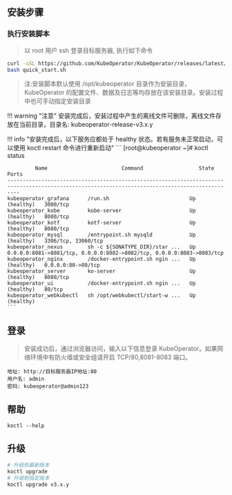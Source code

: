     
## 安装步骤

### 执行安装脚本
> 以 root 用户 ssh 登录目标服务器, 执行如下命令

```sh
curl -sSL https://github.com/KubeOperator/KubeOperator/releases/latest/download/quick_start.sh -o quick_start.sh
bash quick_start.sh
```

> 注:安装脚本默认使用 /opt/kubeoperator 目录作为安装目录，KubeOperator 的配置文件、数据及日志等均存放在该安装目录。安装过程中也可手动指定安装目录


!!! warning "注意"
    安装完成后，安装过程中产生的离线文件可删除，离线文件存放在当前目录，目录名: kubeoperator-release-v3.x.y

!!! info "安装完成后，以下服务应都处于 healthy 状态。若有服务未正常启动，可以使用 koctl restart 命令进行重新启动"
    ```
    [root@kubeoperator ~]# koctl status
    
             Name                        Command                  State                                       Ports
    ------------------------------------------------------------------------------------------------------------------------------------------------
    kubeoperator_grafana      /run.sh                          Up (healthy)   3000/tcp
    kubeoperator_kobe         kobe-server                      Up (healthy)   8080/tcp
    kubeoperator_kotf         kotf-server                      Up (healthy)   8080/tcp
    kubeoperator_mysql        /entrypoint.sh mysqld            Up (healthy)   3306/tcp, 33060/tcp
    kubeoperator_nexus        sh -c ${SONATYPE_DIR}/star ...   Up             0.0.0.0:8081->8081/tcp, 0.0.0.0:8082->8082/tcp, 0.0.0.0:8083->8083/tcp
    kubeoperator_nginx        /docker-entrypoint.sh ngin ...   Up (healthy)   0.0.0.0:80->80/tcp
    kubeoperator_server       ko-server                        Up (healthy)   8080/tcp
    kubeoperator_ui           /docker-entrypoint.sh ngin ...   Up (healthy)   80/tcp
    kubeoperator_webkubectl   sh /opt/webkubectl/start-w ...   Up (healthy)
    ```
    
## 登录
> 安装成功后，通过浏览器访问，输入以下信息登录 KubeOperator。如果网络环境中有防火墙或安全组请开启 TCP/80,8081-8083 端口。

```
地址: http://目标服务器IP地址:80
用户名: admin
密码: kubeoperator@admin123
```

## 帮助
```
koctl --help
```

## 升级

```sh
# 升级到最新版本
koctl upgrade
# 升级到指定版本
koctl upgrade v3.x.y
```
